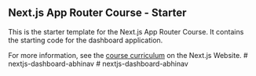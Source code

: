 ## Next.js App Router Course - Starter

This is the starter template for the Next.js App Router Course. It contains the starting code for the dashboard application.

For more information, see the [course curriculum](https://nextjs.org/learn) on the Next.js Website.
#   n e x t j s - d a s h b o a r d - a b h i n a v  
 #   n e x t j s - d a s h b o a r d - a b h i n a v  
 